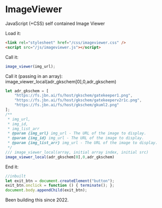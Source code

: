 # ImageViewer
JavaScript (+CSS) self contained Image Viewer

Load it:
```html
<link rel="stylesheet" href="/css/imageviewer.css" />
<script src="/js/imageviewer.js"></script>
```

Call it:
```javascript
image_viewer(img_url);
```

Call it (passing in an array):
image_viewer_local(adr_gkschem[0],0,adr_gkschem)


```javascript
let adr_gkschem = [
    "https://fs.jbn.ai/fs/host/gkschem/gatekeeper1.png",
    "https://fs.jbn.ai/fs/host/gkschem/gatekeeperv2r1c.png",
    "https://fs.jbn.ai/fs/host/gkschem/gkuml2.png"
];
/**
 * img_url,
 * img_id,
 * img_list_arr
 * @param {img_url} img_url - The URL of the image to display.
 * @param {img_id} img_url - The URL of the image to display.
 * @param {img_list_arr} img_url - The URL of the image to display.
 */
/// image_viewer_local(array, initial array index, initial src)
image_viewer_local(adr_gkschem[0],0,adr_gkschem)
```


End it:
```javascript
//inbuilt
let exit_btn = document.createElement("button");
exit_btn.onclick = function () { terminate(); };
document.body.appendChild(exit_btn);
```


Been building this since 2022.
